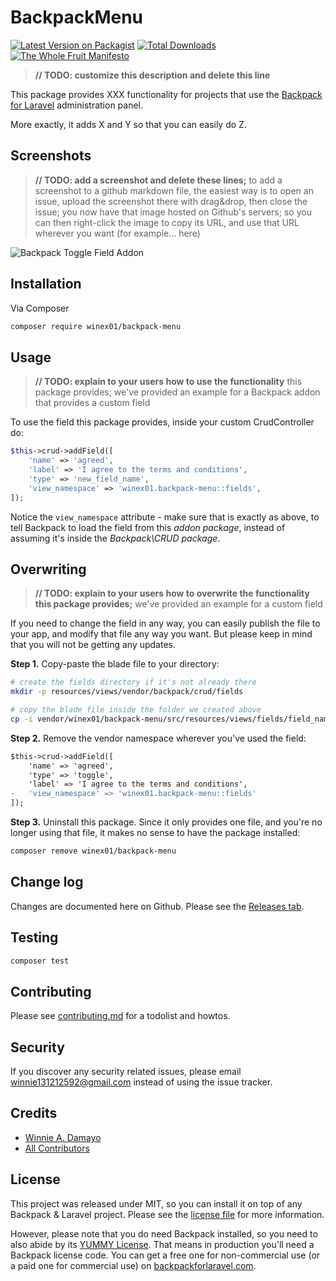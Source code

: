 # BackpackMenu

[![Latest Version on Packagist][ico-version]][link-packagist]
[![Total Downloads][ico-downloads]][link-downloads]
[![The Whole Fruit Manifesto](https://img.shields.io/badge/writing%20standard-the%20whole%20fruit-brightgreen)](https://github.com/the-whole-fruit/manifesto)

> **// TODO: customize this description and delete this line**

This package provides XXX functionality for projects that use the [Backpack for Laravel](https://backpackforlaravel.com/) administration panel. 

More exactly, it adds X and Y so that you can easily do Z.


## Screenshots

> **// TODO: add a screenshot and delete these lines;** 
> to add a screenshot to a github markdown file, the easiest way is to
> open an issue, upload the screenshot there with drag&drop, then close the issue;
> you now have that image hosted on Github's servers; so you can then right-click 
> the image to copy its URL, and use that URL wherever you want (for example... here)

![Backpack Toggle Field Addon](https://via.placeholder.com/600x250?text=screenshot+needed)


## Installation

Via Composer

``` bash
composer require winex01/backpack-menu
```

## Usage

> **// TODO: explain to your users how to use the functionality** this package provides; 
> we've provided an example for a Backpack addon that provides a custom field

To use the field this package provides, inside your custom CrudController do:

```php
$this->crud->addField([
    'name' => 'agreed',
    'label' => 'I agree to the terms and conditions',
    'type' => 'new_field_name',
    'view_namespace' => 'winex01.backpack-menu::fields',
]);
```

Notice the ```view_namespace``` attribute - make sure that is exactly as above, to tell Backpack to load the field from this _addon package_, instead of assuming it's inside the _Backpack\CRUD package_.


## Overwriting

> **// TODO: explain to your users how to overwrite the functionality this package provides;**
> we've provided an example for a custom field

If you need to change the field in any way, you can easily publish the file to your app, and modify that file any way you want. But please keep in mind that you will not be getting any updates.

**Step 1.** Copy-paste the blade file to your directory:
```bash
# create the fields directory if it's not already there
mkdir -p resources/views/vendor/backpack/crud/fields

# copy the blade file inside the folder we created above
cp -i vendor/winex01/backpack-menu/src/resources/views/fields/field_name.blade.php resources/views/vendor/backpack/crud/fields/field_name.blade.php
```

**Step 2.** Remove the vendor namespace wherever you've used the field:
```diff
$this->crud->addField([
    'name' => 'agreed',
    'type' => 'toggle',
    'label' => 'I agree to the terms and conditions',
-   'view_namespace' => 'winex01.backpack-menu::fields'
]);
```

**Step 3.** Uninstall this package. Since it only provides one file, and you're no longer using that file, it makes no sense to have the package installed:
```bash
composer remove winex01/backpack-menu
```

## Change log

Changes are documented here on Github. Please see the [Releases tab](https://github.com/winex01/backpack-menu/releases).

## Testing

``` bash
composer test
```

## Contributing

Please see [contributing.md](contributing.md) for a todolist and howtos.

## Security

If you discover any security related issues, please email winnie131212592@gmail.com instead of using the issue tracker.

## Credits

- [Winnie A. Damayo][link-author]
- [All Contributors][link-contributors]

## License

This project was released under MIT, so you can install it on top of any Backpack & Laravel project. Please see the [license file](license.md) for more information. 

However, please note that you do need Backpack installed, so you need to also abide by its [YUMMY License](https://github.com/Laravel-Backpack/CRUD/blob/master/LICENSE.md). That means in production you'll need a Backpack license code. You can get a free one for non-commercial use (or a paid one for commercial use) on [backpackforlaravel.com](https://backpackforlaravel.com).


[ico-version]: https://img.shields.io/packagist/v/winex01/backpack-menu.svg?style=flat-square
[ico-downloads]: https://img.shields.io/packagist/dt/winex01/backpack-menu.svg?style=flat-square

[link-packagist]: https://packagist.org/packages/winex01/backpack-menu
[link-downloads]: https://packagist.org/packages/winex01/backpack-menu
[link-author]: https://github.com/winex01
[link-contributors]: ../../contributors
